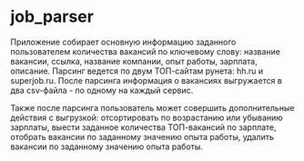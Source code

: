 # job_parser
Приложение собирает основную информацию заданного пользователем количества вакансий по ключевому слову: 
название вакансии, ссылка,  название компании, опыт работы, зарплата, описание. Парсинг ведется по двум ТОП-сайтам рунета: hh.ru
и superjob.ru. После парсинга информация о вакансиях выгружается в два csv-файла - по одному на каждый сервис.

Также после парсинга пользователь может совершить дополнительные действия с выгрузкой: отсортировать по возрастанию или убыванию 
зарплаты, выести заданное количества ТОП-вакансий по зарплате, отобрать вакансии по заданному значению опыта работы, удалить вакансии 
по заданному значению опыта работы.
